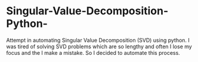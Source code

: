# Singular-Value-Decomposition-Python-
Attempt in automating Singular Value Decomposition (SVD) using python.
I was tired of solving SVD problems which are so lengthy and often I lose my focus and the I make a mistake. 
So I decided to automate this process.  
